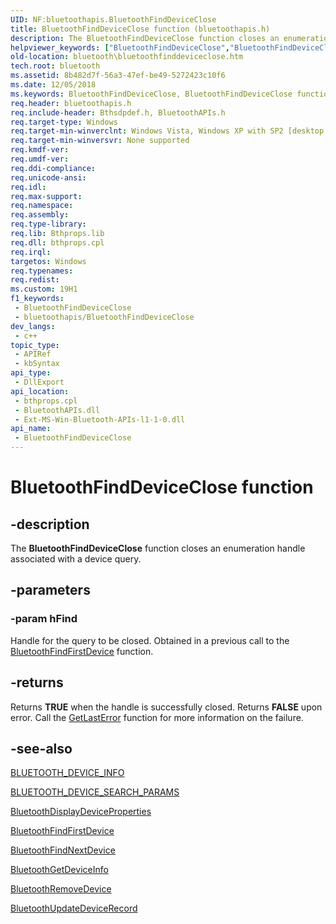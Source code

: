 ```yaml
---
UID: NF:bluetoothapis.BluetoothFindDeviceClose
title: BluetoothFindDeviceClose function (bluetoothapis.h)
description: The BluetoothFindDeviceClose function closes an enumeration handle associated with a device query.
helpviewer_keywords: ["BluetoothFindDeviceClose","BluetoothFindDeviceClose function [Bluetooth]","bluetooth.bluetoothfinddeviceclose","bluetoothapis/BluetoothFindDeviceClose"]
old-location: bluetooth\bluetoothfinddeviceclose.htm
tech.root: bluetooth
ms.assetid: 8b482d7f-56a3-47ef-be49-5272423c10f6
ms.date: 12/05/2018
ms.keywords: BluetoothFindDeviceClose, BluetoothFindDeviceClose function [Bluetooth], bluetooth.bluetoothfinddeviceclose, bluetoothapis/BluetoothFindDeviceClose
req.header: bluetoothapis.h
req.include-header: Bthsdpdef.h, BluetoothAPIs.h
req.target-type: Windows
req.target-min-winverclnt: Windows Vista, Windows XP with SP2 [desktop apps only]
req.target-min-winversvr: None supported
req.kmdf-ver: 
req.umdf-ver: 
req.ddi-compliance: 
req.unicode-ansi: 
req.idl: 
req.max-support: 
req.namespace: 
req.assembly: 
req.type-library: 
req.lib: Bthprops.lib
req.dll: bthprops.cpl
req.irql: 
targetos: Windows
req.typenames: 
req.redist: 
ms.custom: 19H1
f1_keywords:
 - BluetoothFindDeviceClose
 - bluetoothapis/BluetoothFindDeviceClose
dev_langs:
 - c++
topic_type:
 - APIRef
 - kbSyntax
api_type:
 - DllExport
api_location:
 - bthprops.cpl
 - BluetoothAPIs.dll
 - Ext-MS-Win-Bluetooth-APIs-l1-1-0.dll
api_name:
 - BluetoothFindDeviceClose
---
```


# BluetoothFindDeviceClose function


## -description

The <b>BluetoothFindDeviceClose</b> function closes an enumeration handle associated with a device query.

## -parameters

### -param hFind

Handle for the query to be closed. Obtained in a previous call to the <a href="/windows/desktop/api/bluetoothapis/nf-bluetoothapis-bluetoothfindfirstdevice">BluetoothFindFirstDevice</a> function.

## -returns

Returns <b>TRUE</b> when the handle is successfully closed. Returns <b>FALSE</b> upon error. Call the <a href="/windows/desktop/api/errhandlingapi/nf-errhandlingapi-getlasterror">GetLastError</a> function for more information on the failure.

## -see-also

<a href="/windows/win32/api/bluetoothapis/ns-bluetoothapis-bluetooth_device_info_struct">BLUETOOTH_DEVICE_INFO</a>



<a href="/windows/win32/api/bluetoothapis/ns-bluetoothapis-bluetooth_device_search_params">BLUETOOTH_DEVICE_SEARCH_PARAMS</a>



<a href="/windows/desktop/api/bluetoothapis/nf-bluetoothapis-bluetoothdisplaydeviceproperties">BluetoothDisplayDeviceProperties</a>



<a href="/windows/desktop/api/bluetoothapis/nf-bluetoothapis-bluetoothfindfirstdevice">BluetoothFindFirstDevice</a>



<a href="/windows/desktop/api/bluetoothapis/nf-bluetoothapis-bluetoothfindnextdevice">BluetoothFindNextDevice</a>



<a href="/windows/desktop/api/bluetoothapis/nf-bluetoothapis-bluetoothgetdeviceinfo">BluetoothGetDeviceInfo</a>



<a href="/windows/desktop/api/bluetoothapis/nf-bluetoothapis-bluetoothremovedevice">BluetoothRemoveDevice</a>



<a href="/windows/desktop/api/bluetoothapis/nf-bluetoothapis-bluetoothupdatedevicerecord">BluetoothUpdateDeviceRecord</a>